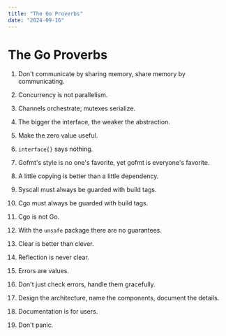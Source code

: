 ```yaml
---
title: "The Go Proverbs"
date: "2024-09-16"
---
```


# The Go Proverbs

1. Don't communicate by sharing memory, share memory by communicating.

2. Concurrency is not parallelism.

3. Channels orchestrate; mutexes serialize.

4. The bigger the interface, the weaker the abstraction.

5. Make the zero value useful.

6. `interface{}` says nothing.

7. Gofmt's style is no one's favorite, yet gofmt is everyone's favorite.

8. A little copying is better than a little dependency.

9. Syscall must always be guarded with build tags.

10. Cgo must always be guarded with build tags.

11. Cgo is not Go.

12. With the `unsafe` package there are no guarantees.

13. Clear is better than clever.

14. Reflection is never clear.

15. Errors are values.

16. Don't just check errors, handle them gracefully.

17. Design the architecture, name the components, document the details.

18. Documentation is for users.

19. Don't panic.
